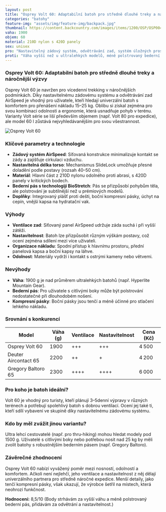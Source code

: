 ```yaml
---
layout: post
title: "Osprey Volt 60: Adaptabilní batoh pro středně dlouhé treky a náročnější výzvy"
categories: "batohy"
feature-img: "assets/img/feature-img/backpack.jpg"
thumbnail: https://content.backcountry.com/images/items/1200/OSP/OSP004J/CARRD.jpg
vaha: 1900
objem: 60
material: 210D nylon s 420D panely
sex: unisex
pro: "Nastavitelný zádový systém, odvětrávání zad, systém úložných prostorů a odolné materiály."
proti: "Váha vyšší než u ultralehkých modelů, méně polstrovaný bederní pás pro některé uživatele."
---
```


### Osprey Volt 60: Adaptabilní batoh pro středně dlouhé treky a náročnější výzvy  
Osprey Volt 60 je navržen pro vícedenní trekking v náročnějších podmínkách. Díky nastavitelnému zádovému systému a odvětrávání zad AirSpeed je vhodný pro uživatele, kteří hledají univerzální batoh s komfortem pro přenášení nákladu 15–25 kg. Oblibu si získal zejména pro svou kombinaci odolnosti a ergonomie, která usnadňuje pohyb v terénu. Varianty Volt série se liší především objemem (např. Volt 80 pro expedice), ale model 60 l zůstává nejvyhledávanějším pro svou všestrannost.

![Osprey Volt 60](https://res.cloudinary.com/dvwv5cne3/image/fetch/w_auto,h_450,c_fill,g_auto,f_auto,q_auto/https://content.backcountry.com/images/items/1200/OSP/OSP004J/CARRD.jpg)

### Klíčové parametry a technologie  
- **Zádový systém AirSpeed**: Síťovaná konstrukce minimalizuje kontakt se zády a zajišťuje cirkulaci vzduchu.  
- **Nastavitelná délka torso**: Mechanismus SlideLock umožňuje přesné doladění podle postavy (rozsah 40–50 cm).  
- **Materiál**: Hlavní část z 210D nylonu odolného proti abrasi, s 420D panely v kritických bodech.  
- **Bederní pás s technologijí BioStretch**: Pás se přizpůsobí pohybům těla, ale polstrování je subtilnější než u prémiových modelů.  
- **Doplňky**: Integrovaný plášť proti dešti, boční kompresní pásky, úchyt na cepín, vnější kapsa na hydratační vak.  

### Výhody  
- **Ventilace zad**: Síťovaný panel AirSpeed udržuje záda suchá i při vyšší zátěži.  
- **Nastavitelnost**: Batoh lze přizpůsobit různým výškám postavy, což ocení zejména sdílení mezi více uživateli.  
- **Organizace nákladu**: Spodní přístup k hlavnímu prostoru, přední panelová kapsa a boční kapsy na láhve.  
- **Odolnost**: Materiály vydrží i kontakt s ostrými kameny nebo větvemi.  

### Nevýhody  
- **Váha**: 1900 g je nad průměrem ultralehkých batohů (např. Hyperlite Mountain Gear).  
- **Bederní pás**: Pro uživatele s citlivými boky může být polstrování nedostatečné při dlouhodobém nošení.  
- **Kompresní pásky**: Boční pásky jsou tenčí a méně účinné pro stlačení lehkého nákladu.  

### Srovnání s konkurencí  
| Model                | Váha (g) | Ventilace | Nastavitelnost | Cena (Kč) |  
|----------------------|----------|-----------|----------------|-----------|  
| Osprey Volt 60       | 1900     | +++       | +++            | 4 500     |  
| Deuter Aircontact 65 | 2200     | ++        | +              | 4 200     |  
| Gregory Baltoro 65   | 2300     | ++++      | ++++           | 6 000     |  

### Pro koho je batoh ideální?  
Volt 60 je vhodný pro turisty, kteří plánují 3–5denní výpravy v různých terénech a potřebují spolehlivý batoh s dobrou ventilací. Ocení jej také ti, kteří sdílí vybavení ve skupině díky nastavitelnému zádovému systému.

### Kdo by měl zvážit jinou variantu?  
Ultra lehcí cestovatelé (např. pro thru-hiking) mohou hledat modely pod 1500 g. Uživatelé s citlivými boky nebo potřebou nosit nad 25 kg by měli zvolit batohy s robustnějším bederním pásem (např. Gregory Baltoro).

### Závěrečné zhodnocení  
Osprey Volt 60 nabízí vyvážený poměr mezi nosností, odolností a komfortem. Ačkoli není nejlehčí, jeho ventilace a nastavitelnost z něj dělají univerzálního partnera pro středně náročné expedice. Menší detaily, jako tenčí kompresní pásky, však ukazují, že výrobce šetřil na místech, která neohrozí funkčnost.

**Hodnocení:** 8,5/10 (Body strhávám za vyšší váhu a méně polstrovaný bederní pás, přidávám za odvětrání a nastavitelnost.)